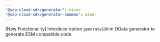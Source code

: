 ```yaml
---
'@sap-cloud-sdk/generator': minor
'@sap-cloud-sdk/generator-common': minor
---
```


[New Functionality] Introduce option `generateESM` in OData generator to generate ESM compatible code.